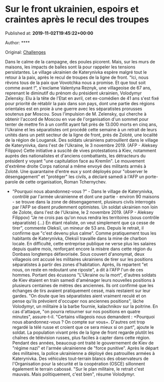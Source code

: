 
# Sur le front ukrainien, espoirs et craintes après le recul des troupes

Published at: **2019-11-02T19:45:22+00:00**

Author: ****

Original: [Challenges](https://www.challenges.fr/monde/sur-le-front-ukrainien-espoirs-et-craintes-apres-le-recul-des-troupes_682890)

Dans le calme de la campagne, des poules picorent. Mais, sur les murs de maisons, les impacts de balles sont là pour rappeler les tensions persistantes. Le village ukrainien de Katerynivka espère malgré tout le retour à la paix, après le recul de troupes de la ligne de front.
"Ici, nous rêvons tous de la paix que Vovotchka nous a promise. Et que tout soit comme avant !", s'exclame Valentyna Reznyk, une villageoise de 67 ans, reprenant le diminutif du prénom du président ukrainien, Volodymyr Zelensky.
Elu à la tête de l'Etat en avril, cet ex-comédien de 41 ans s'est fixé pour priorité de rétablir la paix dans son pays, dont une partie des régions orientales est en proie à une guerre avec les séparatistes prorusses soutenus par Moscou.
Sous l'impulsion de M. Zelensky, qui cherche à obtenir l'accord de Moscou en vue de l'organisation d'un sommet pour tenter de mettre fin à un conflit ayant fait près de 13.000 morts en cinq ans, l'Ukraine et les séparatistes ont procédé cette semaine à un retrait de leurs unités dans un petit secteur de la ligne de front, près de Zoloté, une localité de la région de Lougansk.
Des soldats ukrainiens patrouillent dans le village de Katerynivka, dans l'est de l'Ukraine, le 3 novembre 2019. (AFP - Aleksey Filippov)
Cette initiative a suscité de vives protestations à Kiev, notamment auprès des nationalistes et d'anciens combattants, les détracteurs du président y voyant "une capitulation face au Kremlin".
Le mouvement d'extrême droite Corps national a même envoyé des militants armés à Zoloté. Une quarantaine d'entre eux y sont déployés pour "observer le désengagement" et "protéger" les civils, a déclaré samedi à l'AFP un porte-parole de cette organisation, Roman Tchernychev.
- "Pourquoi nous abandonnez-vous ?" -
Dans le village de Katerynivka, contrôlé par l'armée ukrainienne et dont une partie - environ 90 maisons - se trouve dans la zone de désengagement, plusieurs civils interrogés par l'AFP se disent prudemment optimistes.
Un soldat ukrainien non loin de Zolote, dans l'est de l'Ukraine, le 2 novembre 2019. (AFP - Aleksey Filippov)
"Je ne crois pas qu'on nous rendra les territoires (sous contrôle séparatiste) (...) En étant réaliste, on veut simplement que ça cesse de tirer", commente Oleksiï, un mineur de 53 ans. Depuis le retrait, il confirme que "c'est devenu plus calme".
Comme pratiquement tous les habitants de Katerynivka, Oleksiï travaille dans la mine de charbon locale. En difficulté, cette entreprise publique ne verse plus les salaires depuis quatre mois, renforçant encore la misère dans cette région du Donbass longtemps défavorisée.
Sous couvert d'anonymat, deux villageois ont accusé les militaires ukrainiens de tirer sur les positions séparatistes à partir des zones d'habitation. Après, ils repartent "et nous, on reste en redoutant une riposte", a dit à l'AFP l'un de ces hommes.
Portant des écussons "L'Ukraine ou la mort", d'autres soldats de Kiev étaient en train samedi d'aménager leurs nouvelles positions à plusieurs centaines de mètres des anciennes. Ils ont confirmé que les échanges de tirs avaient pratiquement cessé, mais restaient sur leur gardes.
"On doute que les séparatistes aient vraiment reculé et on pense qu'ils prévoient d'occuper nos anciennes positions", lâche Volodymyr, un militaire à la barbe fournie, kalachnikov sur la poitrine.
En cas d'attaque, "on pourra retourner sur nos positions en quatre minutes", assure-t-il.
"Certains villageois nous demandent : +Pourquoi nous abandonnez-vous ? On compte sur vous+. D'autres ont trop regardé la télé russe et croient que ce sera mieux si on part", ajoute le soldat.
La population vivant près de la ligne de front regarde plutôt les chaînes de télévision russes, plus faciles à capter dans cette région. Pendant des années, beaucoup ont traité le gouvernement de Kiev de "régime nazi" et l'armée ukrainienne de "force punitive".
Après le départ des militaires, la police ukrainienne a déployé des patrouilles armées à Katerynivka. Des véhicules tout-terrain blancs des observateurs de l'Organisation pour la sécurité et la coopération (OSCE) sillonnent également le terrain cabossé.
"Sur le plan militaire, le retrait c'est mauvais. Mais politiquement, c'est bien", résume Volodymyr.

